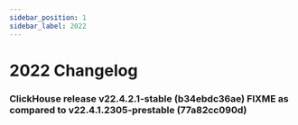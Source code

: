 ```yaml
---
sidebar_position: 1
sidebar_label: 2022
---
```


# 2022 Changelog

### ClickHouse release v22.4.2.1-stable (b34ebdc36ae) FIXME as compared to v22.4.1.2305-prestable (77a82cc090d)
